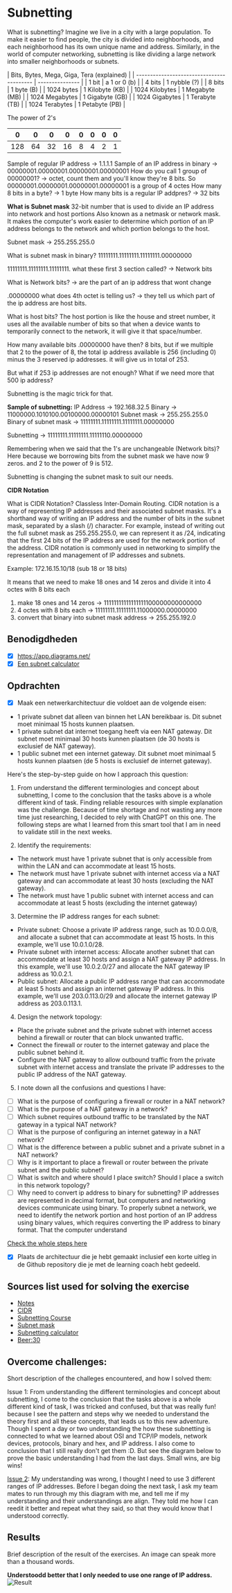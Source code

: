 # Subnetting

What is subnetting? Imagine we live in a city with a large population. To make it easier to find people, the city is divided into neighborhoods, and each neighborhood has its own unique name and address. Similarly, in the world of computer networking, subnetting is like dividing a large network into smaller neighborhoods or subnets.

| Bits, Bytes, Mega, Giga, Tera (explained) |
| ----------------------------------------- | --------------- |
| 1 bit                                     | a 1 or 0 (b)    |
| 4 bits                                    | 1 nybble (?)    |
| 8 bits                                    | 1 byte (B)      |
| 1024 bytes                                | 1 Kilobyte (KB) |
| 1024 Kilobytes                            | 1 Megabyte (MB) |
| 1024 Megabytes                            | 1 Gigabyte (GB) |
| 1024 Gigabytes                            | 1 Terabyte (TB) |
| 1024 Terabytes                            | 1 Petabyte (PB) |

The power of 2's

| 0   | 0   | 0   | 0   | 0   | 0   | 0   | 0   |
| --- | --- | --- | --- | --- | --- | --- | --- |
| 128 | 64  | 32  | 16  | 8   | 4   | 2   | 1   |

Sample of regular IP address -> 1.1.1.1
Sample of an IP address in binary -> 00000001.00000001.00000001.00000001
How do you call 1 group of 00000001? -> octet, count them and you'll know they're 8 bits. So 00000001.00000001.00000001.00000001 is a group of 4 octes
How many 8 bits in a byte? -> 1 byte
How many bits is a regular IP addpres? -> 32 bits

**What is Subnet mask**
32-bit number that is used to divide an IP address into network and host portions Also known as a netmask or network mask. It makes the computer's work easier to determine which portion of an IP address belongs to the network and which portion belongs to the host.

Subnet mask -> 255.255.255.0

What is subnet mask in binary? 11111111.11111111.11111111.00000000

11111111.11111111.11111111. what these first 3 section called? -> Network bits

What is Network bits? -> are the part of an ip address that wont change

.00000000 what does 4th octet is telling us? -> they tell us which part of the ip address are host bits.

What is host bits? The host portion is like the house and street number, it uses all the available number of bits so that when a device wants to temporarily connect to the network, it will give it that space/number.

How many available bits .00000000 have then? 8 bits, but if we multiple that 2 to the power of 8, the total ip address available is 256 (including 0) minus the 3 reserved ip addresses. it will give us in total of 253.

But what if 253 ip addresses are not enough? What if we need more that 500 ip address?

Subnetting is the magic trick for that.

**Sample of subnetting:**
IP Address -> 192.168.32.5
Binary -> 11000000.1010100.00100000.00000101
Subnet mask -> 255.255.255.0
Binary of subnet mask -> 11111111.11111111.11111111.00000000

Subnetting -> 11111111.11111111.11111110.00000000

Remembering when we said that the 1's are unchangeable (Network bits)? Here because we borrowing bits from the subnet mask we have now 9 zeros. and 2 to the power of 9 is 512.

Subnetting is changing the subnet mask to suit our needs.

**CIDR Notation**

What is CIDR Notation? Classless Inter-Domain Routing. CIDR notation is a way of representing IP addresses and their associated subnet masks. It's a shorthand way of writing an IP address and the number of bits in the subnet mask, separated by a slash (/) character. For example, instead of writing out the full subnet mask as 255.255.255.0, we can represent it as /24, indicating that the first 24 bits of the IP address are used for the network portion of the address. CIDR notation is commonly used in networking to simplify the representation and management of IP addresses and subnets.

Example:
172.16.15.10/18 (sub 18 or 18 bits)

It means that we need to make 18 ones and 14 zeros and divide it into 4 octes with 8 bits each

1. make 18 ones and 14 zeros -> 11111111111111111100000000000000
2. 4 octes with 8 bits each -> 11111111.11111111.11000000.00000000
3. convert that binary into subnet mask address -> 255.255.192.0

## Benodigdheden

- [x] https://app.diagrams.net/
- [x] [Een subnet calculator](https://davidbombal.com/subnetting-concepts-calculator/)

## Opdrachten

- [x] Maak een netwerkarchitectuur die voldoet aan de volgende eisen:

* 1 private subnet dat alleen van binnen het LAN bereikbaar is. Dit subnet moet minimaal 15 hosts kunnen plaatsen.
* 1 private subnet dat internet toegang heeft via een NAT gateway. Dit subnet moet minimaal 30 hosts kunnen plaatsen (de 30 hosts is exclusief de NAT gateway).
* 1 public subnet met een internet gateway. Dit subnet moet minimaal 5 hosts kunnen plaatsen (de 5 hosts is exclusief de internet gateway).

Here's the step-by-step guide on how I approach this question:

1. From understand the different terminologies and concept about subnetting, I come to the conclusion that the tasks above is a whole different kind of task. Finding reliable resources with simple explanation was the challenge. Because of time shortage and not wasting any more time just researching, I decided to rely with ChatGPT on this one. The following steps are what I learned from this smart tool that I am in need to validate still in the next weeks.

2. Identify the requirements:

- The network must have 1 private subnet that is only accessible from within the LAN and can accommodate at least 15 hosts.
- The network must have 1 private subnet with internet access via a NAT gateway and can accommodate at least 30 hosts (excluding the NAT gateway).
- The network must have 1 public subnet with internet access and can accommodate at least 5 hosts (excluding the internet gateway)

3. Determine the IP address ranges for each subnet:

- Private subnet: Choose a private IP address range, such as 10.0.0.0/8, and allocate a subnet that can accommodate at least 15 hosts. In this example, we'll use 10.0.1.0/28.
- Private subnet with internet access: Allocate another subnet that can accommodate at least 30 hosts and assign a NAT gateway IP address. In this example, we'll use 10.0.2.0/27 and allocate the NAT gateway IP address as 10.0.2.1.
- Public subnet: Allocate a public IP address range that can accommodate at least 5 hosts and assign an internet gateway IP address. In this example, we'll use 203.0.113.0/29 and allocate the internet gateway IP address as 203.0.113.1.

4. Design the network topology:

- Place the private subnet and the private subnet with internet access behind a firewall or router that can block unwanted traffic.
- Connect the firewall or router to the internet gateway and place the public subnet behind it.
- Configure the NAT gateway to allow outbound traffic from the private subnet with internet access and translate the private IP addresses to the public IP address of the NAT gateway.

5. I note down all the confusions and questions I have:

- [ ] What is the purpose of configuring a firewall or router in a NAT network?
- [ ] What is the purpose of a NAT gateway in a network?
- [ ] Which subnet requires outbound traffic to be translated by the NAT gateway in a typical NAT network?
- [ ] What is the purpose of configuring an internet gateway in a NAT network?
- [ ] What is the difference between a public subnet and a private subnet in a NAT network?
- [ ] Why is it important to place a firewall or router between the private subnet and the public subnet?
- [ ] What is switch and where should I place switch? Should I place a switch in this network topology?
- [ ] Why need to convert ip address to binary for subnetting? IP addresses are represented in decimal format, but computers and networking devices communicate using binary. To properly subnet a network, we need to identify the network portion and host portion of an IP address using binary values, which requires converting the IP address to binary format. That the computer understand

[Check the whole steps here](https://github.com/techgrounds/techgrounds-anj-dtmr/blob/main/00_includes/week-2-includes/ntw-06-steps.png)

- [x] Plaats de architectuur die je hebt gemaakt inclusief een korte uitleg in de Github repository die je met de learning coach hebt gedeeld.

## Sources list used for solving the exercise

- [Notes](https://docs.google.com/document/d/1Fc6F6PrLet-jgRSbJ56ezrvh9pLvoBWq/edit)
- [CIDR](https://www.youtube.com/watch?v=bgamrwBxejc)
- [Subnetting Course](https://www.youtube.com/playlist?list=PLIhvC56v63IKrRHh3gvZZBAGvsvOhwrRF)
- [Subnet mask](https://hub.packtpub.com/understanding-address-spaces-and-subnetting-in-ipv4-tutorial/)
- [Subnetting calculator](https://davidbombal.com/subnetting-concepts-calculator/)
- [Beer:30](https://www.youtube.com/watch?v=oopkClg1kxM)

## Overcome challenges:

Short description of the challeges encountered, and how I solved them:

Issue 1: From understanding the different terminologies and concept about subnetting, I come to the conclusion that the tasks above is a whole different kind of task, I was tricked and confused, but that was really fun! because I see the pattern and steps why we needed to understand the theory first and all these concepts, that leads us to this new adventure. Though I spent a day or two understanding the how these subnetting is connected to what we learned about OSI and TCP/IP models, network devices, protocols, binary and hex, and IP address. I also come to conclusion that I still really don't get them :D. But see the diagram below to prove the basic understanding I had from the last days. Small wins, are big wins!

[Issue 2](https://github.com/techgrounds/techgrounds-anj-dtmr/blob/main/00_includes/week-2-includes/ntw-06-issue2.png): My understanding was wrong, I thought I need to use 3 different ranges of IP addresses. Before I began doing the next task, I ask my team mates to run through my this diagram with me, and tell me if my understanding and their understandings are align. They told me how I can reedit it better and repeat what they said, so that they would know that I understood correctly.

## Results

Brief description of the result of the exercises. An image can speak more than a thousand words.

**Understoodd better that I only needed to use one range of IP address.**
![Result](https://github.com/techgrounds/techgrounds-anj-dtmr/blob/main/00_includes/week-2-includes/ntw-06-result.png)
